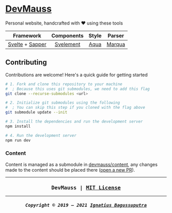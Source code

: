 # [DevMauss](https://mauss.dev)

Personal website, handcrafted with ❤️ using these tools

|                             Framework                              |                      Components                      |             Style              |                     Parser                     |
| :----------------------------------------------------------------: | :--------------------------------------------------: | :----------------------------: | :--------------------------------------------: |
| [Svelte](https://svelte.dev) + [Sapper](https://sapper.svelte.dev) | [Svelement](https://github.com/ignatiusmb/svelement) | [Aqua](https://aqua.mauss.dev) | [Marqua](https://github.com/ignatiusmb/marqua) |

## Contributing

Contributions are welcome! Here's a quick guide for getting started

```bash
# 1. Fork and clone this repository to your machine
#  ; Because this uses git submodules, we need to add this flag
git clone --recurse-submodules <url>

# 2. Initialize git submodules using the following
#  ; You can skip this step if you cloned with the flag above
git submodule update --init

# 3. Install the dependencies and run the development server
npm install

# 4. Run the development server
npm run dev
```

### Content

Content is managed as a submodule in [devmauss/content](https://github.com/devmauss/content), any changes made to the content should be placed there ([open a new PR](https://github.com/devmauss/content/compare)).

---

<h3 align="center"><pre>
DevMauss | <a href="LICENSE">MIT License</a>
</pre></h3>

---

<h5 align="center"><pre>
Copyright &copy; 2019 &ndash; 2021 <a href="https://mauss.dev">Ignatius Bagussuputra</a>
</pre></h5>
